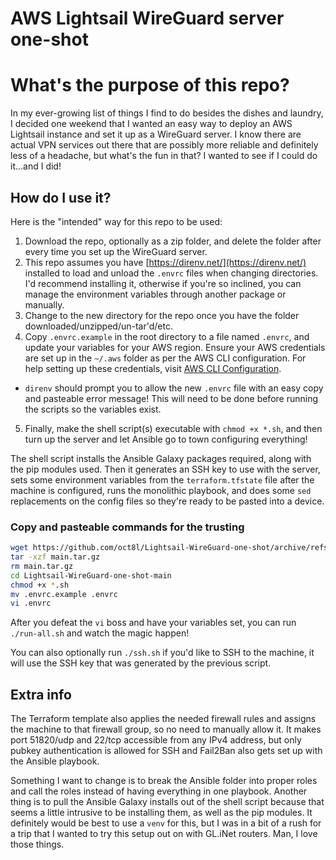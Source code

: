 # AWS Lightsail WireGuard server one-shot

# What's the purpose of this repo?
In my ever-growing list of things I find to do besides the dishes and laundry, I decided one weekend that I wanted an easy way to deploy an AWS Lightsail instance and set it up as a WireGuard server. I know there are actual VPN services out there that are possibly more reliable and definitely less of a headache, but what's the fun in that? I wanted to see if I could do it...and I did!

## How do I use it?
Here is the "intended" way for this repo to be used:
1. Download the repo, optionally as a zip folder, and delete the folder after every time you set up the WireGuard server.
2. This repo assumes you have [https://direnv.net/](https://direnv.net/) installed to load and unload the `.envrc` files when changing directories. I'd recommend installing it, otherwise if you're so inclined, you can manage the environment variables through another package or manually.
3. Change to the new directory for the repo once you have the folder downloaded/unzipped/un-tar'd/etc.
4. Copy `.envrc.example` in the root directory to a file named `.envrc`, and update your variables for your AWS region. Ensure your AWS credentials are set up in the `~/.aws` folder as per the AWS CLI configuration. For help setting up these credentials, visit [AWS CLI Configuration](https://docs.aws.amazon.com/cli/latest/userguide/cli-configure-files.html).
  * `direnv` should prompt you to allow the new `.envrc` file with an easy copy and pasteable error message! This will need to be done before running the scripts so the variables exist.
5. Finally, make the shell script(s) executable with `chmod +x *.sh`, and then turn up the server and let Ansible go to town configuring everything!

The shell script installs the Ansible Galaxy packages required, along with the pip modules used. Then it generates an SSH key to use with the server, sets some environment variables from the `terraform.tfstate` file after the machine is configured, runs the monolithic playbook, and does some `sed` replacements on the config files so they're ready to be pasted into a device.

### Copy and pasteable commands for the trusting
```sh
wget https://github.com/oct8l/Lightsail-WireGuard-one-shot/archive/refs/heads/main.tar.gz
tar -xzf main.tar.gz
rm main.tar.gz
cd Lightsail-WireGuard-one-shot-main
chmod +x *.sh
mv .envrc.example .envrc
vi .envrc
```
After you defeat the `vi` boss and have your variables set, you can run `./run-all.sh` and watch the magic happen!

You can also optionally run `./ssh.sh` if you'd like to SSH to the machine, it will use the SSH key that was generated by the previous script.

## Extra info
The Terraform template also applies the needed firewall rules and assigns the machine to that firewall group, so no need to manually allow it. It makes port 51820/udp and 22/tcp accessible from any IPv4 address, but only pubkey authentication is allowed for SSH and Fail2Ban also gets set up with the Ansible playbook.

Something I want to change is to break the Ansible folder into proper roles and call the roles instead of having everything in one playbook. Another thing is to pull the Ansible Galaxy installs out of the shell script because that seems a little intrusive to be installing them, as well as the pip modules. It definitely would be best to use a `venv` for this, but I was in a bit of a rush for a trip that I wanted to try this setup out on with GL.iNet routers. Man, I love those things.
```

